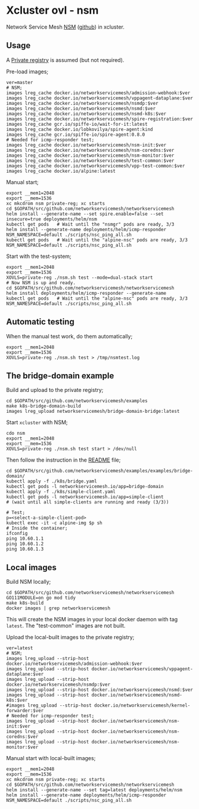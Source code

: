 # Xcluster ovl - nsm

Network Service Mesh [NSM](https://networkservicemesh.io/)
([github](https://github.com/networkservicemesh/networkservicemesh/))
in xcluster.


## Usage

A [Private registry](../private-reg) is assumed (but not required).

Pre-load images;
```
ver=master
# NSM;
images lreg_cache docker.io/networkservicemesh/admission-webhook:$ver
images lreg_cache docker.io/networkservicemesh/vppagent-dataplane:$ver
images lreg_cache docker.io/networkservicemesh/nsmdp:$ver
images lreg_cache docker.io/networkservicemesh/nsmd:$ver
images lreg_cache docker.io/networkservicemesh/nsmd-k8s:$ver
images lreg_cache docker.io/networkservicemesh/spire-registration:$ver
images lreg_cache gcr.io/spiffe-io/wait-for-it:latest
images lreg_cache docker.io/lobkovilya/spire-agent:kind
images lreg_cache gcr.io/spiffe-io/spire-agent:0.8.0
# Needed for icmp-responder test;
images lreg_cache docker.io/networkservicemesh/nsm-init:$ver
images lreg_cache docker.io/networkservicemesh/nsm-coredns:$ver
images lreg_cache docker.io/networkservicemesh/nsm-monitor:$ver
images lreg_cache docker.io/networkservicemesh/test-common:$ver
images lreg_cache docker.io/networkservicemesh/vpp-test-common:$ver
images lreg_cache docker.io/alpine:latest
```

Manual start;
```
export __mem1=2048
export __mem=1536
xc mkcdrom nsm private-reg; xc starts
cd $GOPATH/src/github.com/networkservicemesh/networkservicemesh
helm install --generate-name --set spire.enable=false --set insecure=true deployments/helm/nsm
kubectl get pods   # Wait until the "nsmgr" pods are ready, 3/3
helm install --generate-name deployments/helm/icmp-responder
NSM_NAMESPACE=default ./scripts/nsc_ping_all.sh
kubectl get pods   # Wait until the "alpine-nsc" pods are ready, 3/3
NSM_NAMESPACE=default ./scripts/nsc_ping_all.sh
```

Start with the test-system;
```
export __mem1=2048
export __mem=1536
XOVLS=private-reg ./nsm.sh test --mode=dual-stack start
# Now NSM is up and ready.
cd $GOPATH/src/github.com/networkservicemesh/networkservicemesh
helm install deployments/helm/icmp-responder --generate-name
kubectl get pods   # Wait until the "alpine-nsc" pods are ready, 3/3
NSM_NAMESPACE=default ./scripts/nsc_ping_all.sh
```

## Automatic testing

When the manual test work, do them automatically;
```
export __mem1=2048
export __mem=1536
XOVLS=private-reg ./nsm.sh test > /tmp/nsmtest.log
```

## The bridge-domain example

Build and upload to the private registry;
```
cd $GOPATH/src/github.com/networkservicemesh/examples
make k8s-bridge-domain-build
images lreg_upload networkservicemesh/bridge-domain-bridge:latest
```

Start `xcluster` with NSM;
```
cdo nsm
export __mem1=2048
export __mem=1536
XOVLS=private-reg ./nsm.sh test start > /dev/null
```

Then follow the instruction in the
[README](https://github.com/networkservicemesh/examples/blob/master/examples/bridge-domain/README.md)
file;

```
cd $GOPATH/src/github.com/networkservicemesh/examples/examples/bridge-domain/
kubectl apply -f ./k8s/bridge.yaml
kubectl get pods -l networkservicemesh.io/app=bridge-domain
kubectl apply -f ./k8s/simple-client.yaml
kubectl get pods -l networkservicemesh.io/app=simple-client
# (wait until all simple-clients are running and ready (3/3))

# Test;
p=<select-a-simple-client-pod>
kubectl exec -it -c alpine-img $p sh
# Inside the container;
ifconfig
ping 10.60.1.1
ping 10.60.1.2
ping 10.60.1.3
```


## Local images

Build NSM locally;
```
cd $GOPATH/src/github.com/networkservicemesh/networkservicemesh
GO111MODULE=on go mod tidy
make k8s-build
docker images | grep networkservicemesh
```

This will create the NSM images in your local docker daemon with tag
`latest`. The "test-common" images are not built.


Upload the local-built images to the private registry;
```
ver=latest
# NSM;
images lreg_upload --strip-host docker.io/networkservicemesh/admission-webhook:$ver
images lreg_upload --strip-host docker.io/networkservicemesh/vppagent-dataplane:$ver
images lreg_upload --strip-host docker.io/networkservicemesh/nsmdp:$ver
images lreg_upload --strip-host docker.io/networkservicemesh/nsmd:$ver
images lreg_upload --strip-host docker.io/networkservicemesh/nsmd-k8s:$ver
#images lreg_upload --strip-host docker.io/networkservicemesh/kernel-forwarder:$ver
# Needed for icmp-responder test;
images lreg_upload --strip-host docker.io/networkservicemesh/nsm-init:$ver
images lreg_upload --strip-host docker.io/networkservicemesh/nsm-coredns:$ver
images lreg_upload --strip-host docker.io/networkservicemesh/nsm-monitor:$ver
```

Manual start with local-built images;
```
export __mem1=2048
export __mem=1536
xc mkcdrom nsm private-reg; xc starts
cd $GOPATH/src/github.com/networkservicemesh/networkservicemesh
helm install --generate-name --set tag=latest deployments/helm/nsm
helm install --generate-name deployments/helm/icmp-responder
NSM_NAMESPACE=default ./scripts/nsc_ping_all.sh
```


